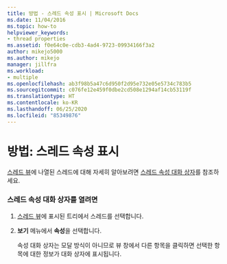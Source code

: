```yaml
---
title: 방법 - 스레드 속성 표시 | Microsoft Docs
ms.date: 11/04/2016
ms.topic: how-to
helpviewer_keywords:
- thread properties
ms.assetid: f0e64c0e-cdb3-4ad4-9723-09934166f3a2
author: mikejo5000
ms.author: mikejo
manager: jillfra
ms.workload:
- multiple
ms.openlocfilehash: ab3f98b5a47c6d950f2d95e732e05e5734c783b5
ms.sourcegitcommit: c076fe12e459f0dbe2cd508e1294af14cb53119f
ms.translationtype: HT
ms.contentlocale: ko-KR
ms.lasthandoff: 06/25/2020
ms.locfileid: "85349876"
---
```

# <a name="how-to-display-thread-properties"></a>방법: 스레드 속성 표시
[스레드 뷰](../debugger/threads-view.md)에 나열된 스레드에 대해 자세히 알아보려면 [스레드 속성 대화 상자](../debugger/thread-properties-dialog-box.md)를 참조하세요.

### <a name="to-open-a-thread-properties-dialog-box"></a>스레드 속성 대화 상자를 열려면

1. [스레드 뷰](../debugger/threads-view.md)에 표시된 트리에서 스레드를 선택합니다.

2. **보기** 메뉴에서 **속성**을 선택합니다.

   속성 대화 상자는 모달 방식이 아니므로 뷰 창에서 다른 항목을 클릭하면 선택한 항목에 대한 정보가 대화 상자에 표시됩니다.